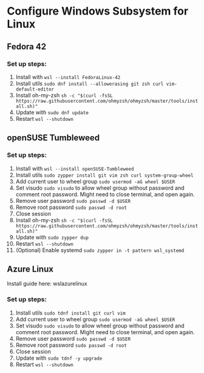 # Configure Windows Subsystem for Linux

## Fedora 42

### Set up steps:
1) Install with `wsl --install FedoraLinux-42`
2) Install utils `sudo dnf install --allowerasing git zsh curl vim-default-editor`
3) Install oh-my-zsh `sh -c "$(curl -fsSL https://raw.githubusercontent.com/ohmyzsh/ohmyzsh/master/tools/install.sh)"`
4) Update with `sudo dnf update`
5) Restart `wsl --shutdown`

## openSUSE Tumbleweed

### Set up steps:
1) Install with `wsl --install openSUSE-Tumbleweed`
2) Install utils `sudo zypper install git vim zsh curl system-group-wheel`
3) Add current user to wheel group `sudo usermod -aG wheel $USER`
4) Set visudo `sudo visudo` to allow wheel group without password and comment root password. Might need to close terminal, and open again.
5) Remove user password `sudo passwd -d $USER`
6) Remove root password `sudo passwd -d root`
7) Close session
8) Install oh-my-zsh `sh -c "$(curl -fsSL https://raw.githubusercontent.com/ohmyzsh/ohmyzsh/master/tools/install.sh)"`
9) Update with `sudo zypper dup`
10) Restart `wsl --shutdown`
11) (Optional) Enable systemd `sudo zypper in -t pattern wsl_systemd`

## Azure Linux

Install guide here: wslazurelinux

### Set up steps:
1) Install utils `sudo tdnf install git curl vim`
2) Add current user to wheel group `sudo usermod -aG wheel $USER`
3) Set visudo `sudo visudo` to allow wheel group without password and comment root password. Might need to close terminal, and open again.
4) Remove user password `sudo passwd -d $USER`
5) Remove root password `sudo passwd -d root`
6) Close session
7) Update with `sudo tdnf -y upgrade`
8) Restart `wsl --shutdown`
